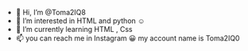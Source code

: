 - 👋 Hi, I’m @Toma2IQ8
- 👀 I’m interested in HTML and python ☺️
- 🌱 I’m currently learning HTML , Css
- 📫 you can reach me in Instagram 😀 my account name is Toma2IQ0

<!---
Toma2IQ8/Toma2IQ8 is a ✨ special ✨ repository because its `README.md` (this file) appears on your GitHub profile.
You can click the Preview link to take a look at your changes.
--->
